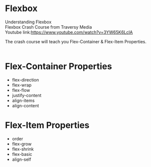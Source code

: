 # Flexbox
Understanding Flexbox
<br>
Flexbox Crash Course from Traversy Media <br>
Youtube link:https://www.youtube.com/watch?v=3YW65K6LcIA

The crash course will teach you Flex-Container & Flex-Item Properties.<br><br>
# Flex-Container Properties<br>
* flex-direction<br>
* flex-wrap<br>
* flex-flow<br>
* justify-content<br>
* align-items<br>
* align-content<br>

# Flex-Item Properties<br>
* order<br>
* flex-grow<br>
* flex-shrink<br>
* flex-basic<br>
* align-self<br>
